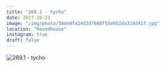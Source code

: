 ```yaml
---
title: "269.1 - tycho"
date: 2017-10-23
image: "/img/photo/58de0fa24d3d7608f55eb52da31dd41f.jpg"
location: "Roundhouse"
instagram: true
draft: false
---
```


![269.1 - tycho](/img/photo/58de0fa24d3d7608f55eb52da31dd41f.jpg)
